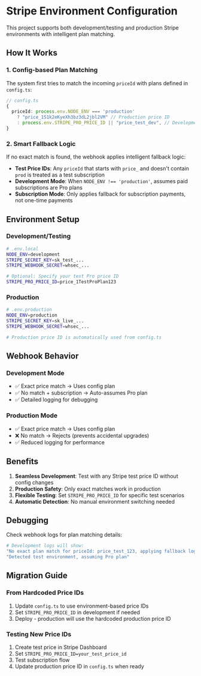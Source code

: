 # Stripe Environment Configuration

This project supports both development/testing and production Stripe environments with intelligent plan matching.

## How It Works

### 1. Config-based Plan Matching
The system first tries to match the incoming `priceId` with plans defined in `config.ts`:

```typescript
// config.ts
{
  priceId: process.env.NODE_ENV === 'production' 
    ? "price_1S1k2eKyeXh3bz3dL2jbl2VM" // Production price ID
    : process.env.STRIPE_PRO_PRICE_ID || "price_test_dev", // Development/test price ID
}
```

### 2. Smart Fallback Logic
If no exact match is found, the webhook applies intelligent fallback logic:

- **Test Price IDs**: Any `priceId` that starts with `price_` and doesn't contain `prod` is treated as a test subscription
- **Development Mode**: When `NODE_ENV !== 'production'`, assumes paid subscriptions are Pro plans
- **Subscription Mode**: Only applies fallback for subscription payments, not one-time payments

## Environment Setup

### Development/Testing
```bash
# .env.local
NODE_ENV=development
STRIPE_SECRET_KEY=sk_test_...
STRIPE_WEBHOOK_SECRET=whsec_...

# Optional: Specify your test Pro price ID
STRIPE_PRO_PRICE_ID=price_1TestProPlan123
```

### Production
```bash
# .env.production
NODE_ENV=production
STRIPE_SECRET_KEY=sk_live_...
STRIPE_WEBHOOK_SECRET=whsec_...

# Production price ID is automatically used from config.ts
```

## Webhook Behavior

### Development Mode
- ✅ Exact price match → Uses config plan
- ✅ No match + subscription → Auto-assumes Pro plan
- ✅ Detailed logging for debugging

### Production Mode
- ✅ Exact price match → Uses config plan
- ❌ No match → Rejects (prevents accidental upgrades)
- ✅ Reduced logging for performance

## Benefits

1. **Seamless Development**: Test with any Stripe test price ID without config changes
2. **Production Safety**: Only exact matches work in production
3. **Flexible Testing**: Set `STRIPE_PRO_PRICE_ID` for specific test scenarios
4. **Automatic Detection**: No manual environment switching needed

## Debugging

Check webhook logs for plan matching details:
```bash
# Development logs will show:
"No exact plan match for priceId: price_test_123, applying fallback logic"
"Detected test environment, assuming Pro plan"
```

## Migration Guide

### From Hardcoded Price IDs
1. Update `config.ts` to use environment-based price IDs
2. Set `STRIPE_PRO_PRICE_ID` in development if needed
3. Deploy - production will use the hardcoded production price ID

### Testing New Price IDs
1. Create test price in Stripe Dashboard
2. Set `STRIPE_PRO_PRICE_ID=your_test_price_id`
3. Test subscription flow
4. Update production price ID in `config.ts` when ready